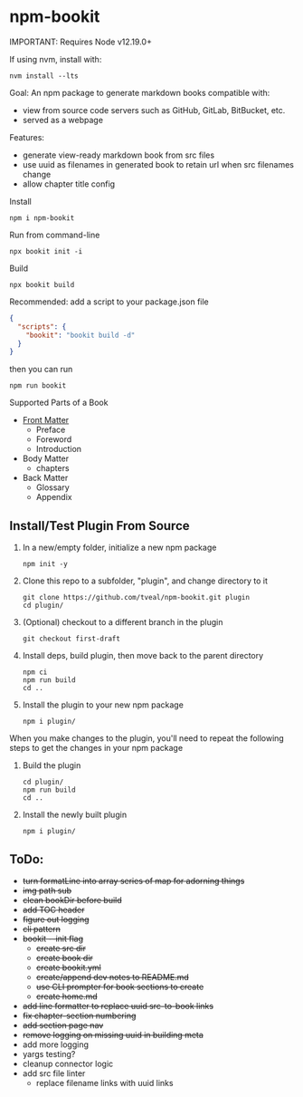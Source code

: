 # npm-bookit

IMPORTANT: Requires Node v12.19.0+

If using nvm, install with:
```
nvm install --lts
```

Goal: An npm package to generate markdown books compatible with:
- view from source code servers such as GitHub, GitLab, BitBucket, etc.
- served as a webpage

Features:
- generate view-ready markdown book from src files
- use uuid as filenames in generated book to retain url when src filenames change
- allow chapter title config

Install
```
npm i npm-bookit
```

Run from command-line
```
npx bookit init -i
```

Build
```
npx bookit build
```

Recommended: add a script to your package.json file
```json
{
  "scripts": {
    "bookit": "bookit build -d"
  }
}
```
then you can run
```
npm run bookit
```

Supported Parts of a Book
- [Front Matter](https://scribewriting.com/preface-vs-foreword-vs-introduction/)
  - Preface
  - Foreword
  - Introduction
- Body Matter
  - chapters
- Back Matter
  - Glossary
  - Appendix

## Install/Test Plugin From Source

1. In a new/empty folder, initialize a new npm package
    ```
    npm init -y
    ```

2. Clone this repo to a subfolder, "plugin", and change directory to it
    ```
    git clone https://github.com/tveal/npm-bookit.git plugin
    cd plugin/
    ```

3. (Optional) checkout to a different branch in the plugin
    ```
    git checkout first-draft
    ```

4. Install deps, build plugin, then move back to the parent directory
    ```
    npm ci
    npm run build
    cd ..
    ```

5. Install the plugin to your new npm package
    ```
    npm i plugin/
    ```

When you make changes to the plugin, you'll need to repeat the following steps to get the changes in your npm package

1. Build the plugin
    ```
    cd plugin/
    npm run build
    cd ..
    ```

2. Install the newly built plugin
    ```
    npm i plugin/
    ```

## ToDo:
- ~~turn formatLine into array series of map for adorning things~~
- ~~img path sub~~
- ~~clean bookDir before build~~
- ~~add TOC header~~
- ~~figure out logging~~
- ~~cli pattern~~
- ~~bookit --init flag~~
  - ~~create src dir~~
  - ~~create book dir~~
  - ~~create bookit.yml~~
  - ~~create/append dev notes to README.md~~
  - ~~use CLI prompter for book sections to create~~
  - ~~create home.md~~
- ~~add line formatter to replace uuid src-to-book links~~
- ~~fix chapter-section numbering~~
- ~~add section page nav~~
- ~~remove logging on missing uuid in building meta~~
- add more logging
- yargs testing?
- cleanup connector logic
- add src file linter
  - replace filename links with uuid links